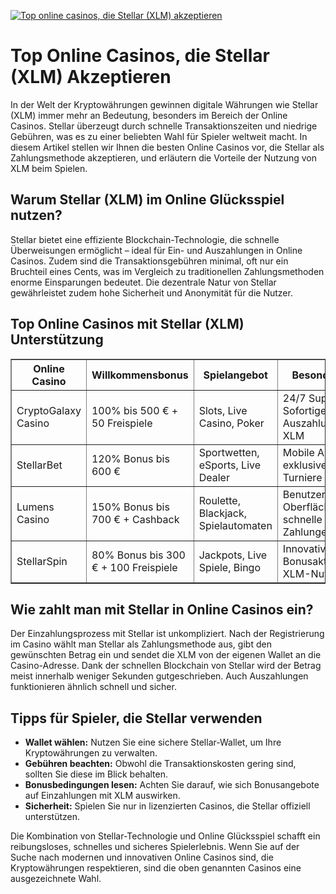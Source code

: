 [![Top online casinos, die Stellar (XLM) akzeptieren](https://123-caf.pages.dev/gitsignup.png)](https://vrmoo.ru/Bt82HjjY)

<h1>Top Online Casinos, die Stellar (XLM) Akzeptieren</h1>  <p>In der Welt der Kryptowährungen gewinnen digitale Währungen wie Stellar (XLM) immer mehr an Bedeutung, besonders im Bereich der Online Casinos. Stellar überzeugt durch schnelle Transaktionszeiten und niedrige Gebühren, was es zu einer beliebten Wahl für Spieler weltweit macht. In diesem Artikel stellen wir Ihnen die besten Online Casinos vor, die Stellar als Zahlungsmethode akzeptieren, und erläutern die Vorteile der Nutzung von XLM beim Spielen.</p>  <h2>Warum Stellar (XLM) im Online Glücksspiel nutzen?</h2>  <p>Stellar bietet eine effiziente Blockchain-Technologie, die schnelle Überweisungen ermöglicht – ideal für Ein- und Auszahlungen in Online Casinos. Zudem sind die Transaktionsgebühren minimal, oft nur ein Bruchteil eines Cents, was im Vergleich zu traditionellen Zahlungsmethoden enorme Einsparungen bedeutet. Die dezentrale Natur von Stellar gewährleistet zudem hohe Sicherheit und Anonymität für die Nutzer.</p>  <h2>Top Online Casinos mit Stellar (XLM) Unterstützung</h2>  <table border="1" cellpadding="8" cellspacing="0">   <thead>     <tr>       <th>Online Casino</th>       <th>Willkommensbonus</th>       <th>Spielangebot</th>       <th>Besonderheiten</th>     </tr>   </thead>   <tbody>     <tr>       <td>CryptoGalaxy Casino</td>       <td>100% bis 500 € + 50 Freispiele</td>       <td>Slots, Live Casino, Poker</td>       <td>24/7 Support, Sofortige Auszahlungen mit XLM</td>     </tr>     <tr>       <td>StellarBet</td>       <td>120% Bonus bis 600 €</td>       <td>Sportwetten, eSports, Live Dealer</td>       <td>Mobile App, exklusive XLM-Turniere</td>     </tr>     <tr>       <td>Lumens Casino</td>       <td>150% Bonus bis 700 € + Cashback</td>       <td>Roulette, Blackjack, Spielautomaten</td>       <td>Benutzerfreundliche Oberfläche, schnelle XLM-Zahlungen</td>     </tr>     <tr>       <td>StellarSpin</td>       <td>80% Bonus bis 300 € + 100 Freispiele</td>       <td>Jackpots, Live Spiele, Bingo</td>       <td>Innovative Bonusaktionen für XLM-Nutzer</td>     </tr>   </tbody> </table>  <h2>Wie zahlt man mit Stellar in Online Casinos ein?</h2>  <p>Der Einzahlungsprozess mit Stellar ist unkompliziert. Nach der Registrierung im Casino wählt man Stellar als Zahlungsmethode aus, gibt den gewünschten Betrag ein und sendet die XLM von der eigenen Wallet an die Casino-Adresse. Dank der schnellen Blockchain von Stellar wird der Betrag meist innerhalb weniger Sekunden gutgeschrieben. Auch Auszahlungen funktionieren ähnlich schnell und sicher.</p>  <h2>Tipps für Spieler, die Stellar verwenden</h2>  <ul>   <li><strong>Wallet wählen:</strong> Nutzen Sie eine sichere Stellar-Wallet, um Ihre Kryptowährungen zu verwalten.</li>   <li><strong>Gebühren beachten:</strong> Obwohl die Transaktionskosten gering sind, sollten Sie diese im Blick behalten.</li>   <li><strong>Bonusbedingungen lesen:</strong> Achten Sie darauf, wie sich Bonusangebote auf Einzahlungen mit XLM auswirken.</li>   <li><strong>Sicherheit:</strong> Spielen Sie nur in lizenzierten Casinos, die Stellar offiziell unterstützen.</li> </ul>  <p>Die Kombination von Stellar-Technologie und Online Glücksspiel schafft ein reibungsloses, schnelles und sicheres Spielerlebnis. Wenn Sie auf der Suche nach modernen und innovativen Online Casinos sind, die Kryptowährungen respektieren, sind die oben genannten Casinos eine ausgezeichnete Wahl.</p>